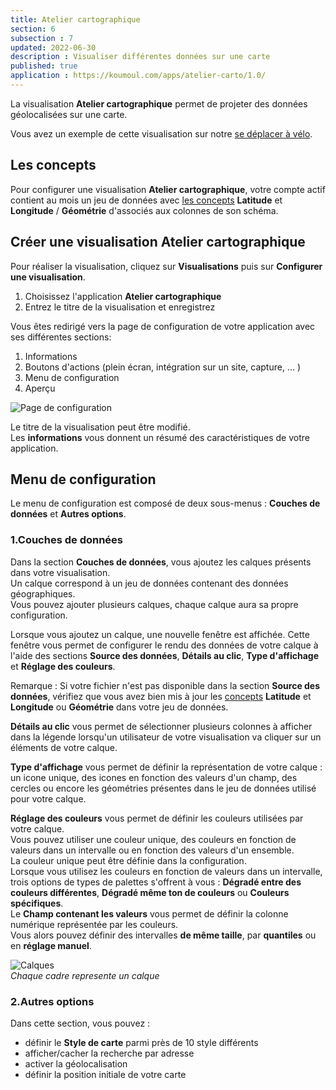 ```yaml
---
title: Atelier cartographique
section: 6
subsection : 7
updated: 2022-06-30
description : Visualiser différentes données sur une carte
published: true
application : https://koumoul.com/apps/atelier-carto/1.0/
---
```


La visualisation **Atelier cartographique** permet de projeter des données géolocalisées sur une carte.

Vous avez un exemple de cette visualisation sur notre [se déplacer à vélo](https://opendata.koumoul.com/reuses/se-deplacer-a-velo/full).


## Les concepts

Pour configurer une visualisation **Atelier cartographique**, votre compte actif contient au mois un jeu de données avec [les concepts](./user-guide-backoffice/concept)  **Latitude** et **Longitude** / **Géométrie** d'associés aux colonnes de son schéma.  

## Créer une visualisation Atelier cartographique

Pour réaliser la visualisation, cliquez sur **Visualisations** puis sur **Configurer une visualisation**.

1. Choisissez l'application **Atelier cartographique**
2. Entrez le titre de la visualisation et enregistrez

<p>
</p>

Vous êtes redirigé vers la page de configuration de votre application avec ses différentes sections:

1. Informations
2. Boutons d'actions (plein écran, intégration sur un site, capture, ... )
3. Menu de configuration
4. Aperçu

![Page de configuration](./images/user-guide-backoffice/carto-factory.jpg)

Le titre de la visualisation peut être modifié.  
Les **informations** vous donnent un résumé des caractéristiques de votre application.  

## Menu de configuration
Le menu de configuration est composé de deux sous-menus : **Couches de données** et **Autres options**.

### 1.Couches de données
Dans la section **Couches de données**, vous ajoutez les calques présents dans votre visualisation.  
Un calque correspond à un jeu de données contenant des données géographiques.  
Vous pouvez ajouter plusieurs calques, chaque calque aura sa propre configuration.

Lorsque vous ajoutez un calque, une nouvelle fenêtre est affichée. Cette fenêtre vous permet de configurer le rendu des données de votre calque à l'aide des sections **Source des données**, **Détails au clic**, **Type d'affichage** et **Réglage des couleurs**.

Remarque : Si votre fichier n'est pas disponible dans la section **Source des données**, vérifiez que vous avez bien mis à jour les [concepts](./user-guide-backoffice/concept) **Latitude** et **Longitude** ou **Géométrie** dans votre jeu de données.

**Détails au clic** vous permet de sélectionner plusieurs colonnes à afficher dans la légende lorsqu'un utilisateur de votre visualisation va cliquer sur un éléments de votre calque.

**Type d'affichage** vous permet de définir la représentation de votre calque : un icone unique, des icones en fonction des valeurs d'un champ, des cercles ou encore les géométries présentes dans le jeu de données utilisé pour votre calque.

**Réglage des couleurs** vous permet de définir les couleurs utilisées par votre calque.  
Vous pouvez utiliser une couleur unique, des couleurs en fonction de valeurs dans un intervalle ou en fonction des valeurs d'un ensemble.  
La couleur unique peut être définie dans la configuration.  
Lorsque vous utilisez les couleurs en fonction de valeurs dans un intervalle, trois options de types de palettes s'offrent à vous : **Dégradé entre des couleurs différentes**, **Dégradé même ton de couleurs** ou **Couleurs spécifiques**.  
Le **Champ contenant les valeurs** vous permet de définir la colonne numérique représentée par les couleurs.  
Vous alors pouvez définir des intervalles **de même taille**, par **quantiles** ou en **réglage manuel**.  

![Calques](./images/user-guide-backoffice/calques.jpg)  
*Chaque cadre represente un calque*

### 2.Autres options

Dans cette section, vous pouvez :
* définir le **Style de carte** parmi près de 10 style différents
* afficher/cacher la recherche par adresse
* activer la géolocalisation
* définir la position initiale de votre carte
